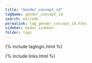 ```yaml
---
title: "Gender_concept_id"
tagName: gender_concept_id
search: exclude
permalink: tag_gender_concept_id.html
sidebar: mydoc_sidebar
folder: tags
---
```

{% include taglogic.html %}

{% include links.html %}
